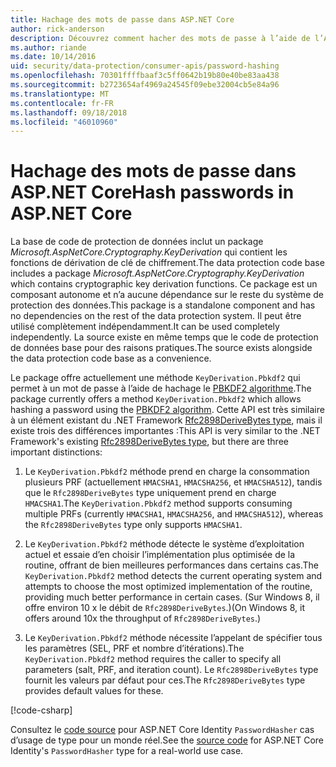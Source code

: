```yaml
---
title: Hachage des mots de passe dans ASP.NET Core
author: rick-anderson
description: Découvrez comment hacher des mots de passe à l’aide de l’API de Protection des données ASP.NET Core.
ms.author: riande
ms.date: 10/14/2016
uid: security/data-protection/consumer-apis/password-hashing
ms.openlocfilehash: 70301ffffbaaf3c5ff0642b19b80e40be83aa438
ms.sourcegitcommit: b2723654af4969a24545f09ebe32004cb5e84a96
ms.translationtype: MT
ms.contentlocale: fr-FR
ms.lasthandoff: 09/18/2018
ms.locfileid: "46010960"
---
```

# <a name="hash-passwords-in-aspnet-core"></a><span data-ttu-id="646d8-103">Hachage des mots de passe dans ASP.NET Core</span><span class="sxs-lookup"><span data-stu-id="646d8-103">Hash passwords in ASP.NET Core</span></span>

<span data-ttu-id="646d8-104">La base de code de protection de données inclut un package *Microsoft.AspNetCore.Cryptography.KeyDerivation* qui contient les fonctions de dérivation de clé de chiffrement.</span><span class="sxs-lookup"><span data-stu-id="646d8-104">The data protection code base includes a package *Microsoft.AspNetCore.Cryptography.KeyDerivation* which contains cryptographic key derivation functions.</span></span> <span data-ttu-id="646d8-105">Ce package est un composant autonome et n’a aucune dépendance sur le reste du système de protection des données.</span><span class="sxs-lookup"><span data-stu-id="646d8-105">This package is a standalone component and has no dependencies on the rest of the data protection system.</span></span> <span data-ttu-id="646d8-106">Il peut être utilisé complètement indépendamment.</span><span class="sxs-lookup"><span data-stu-id="646d8-106">It can be used completely independently.</span></span> <span data-ttu-id="646d8-107">La source existe en même temps que le code de protection de données base pour des raisons pratiques.</span><span class="sxs-lookup"><span data-stu-id="646d8-107">The source exists alongside the data protection code base as a convenience.</span></span>

<span data-ttu-id="646d8-108">Le package offre actuellement une méthode `KeyDerivation.Pbkdf2` qui permet à un mot de passe à l’aide de hachage le [PBKDF2 algorithme](https://tools.ietf.org/html/rfc2898#section-5.2).</span><span class="sxs-lookup"><span data-stu-id="646d8-108">The package currently offers a method `KeyDerivation.Pbkdf2` which allows hashing a password using the [PBKDF2 algorithm](https://tools.ietf.org/html/rfc2898#section-5.2).</span></span> <span data-ttu-id="646d8-109">Cette API est très similaire à un élément existant du .NET Framework [Rfc2898DeriveBytes type](/dotnet/api/system.security.cryptography.rfc2898derivebytes), mais il existe trois des différences importantes :</span><span class="sxs-lookup"><span data-stu-id="646d8-109">This API is very similar to the .NET Framework's existing [Rfc2898DeriveBytes type](/dotnet/api/system.security.cryptography.rfc2898derivebytes), but there are three important distinctions:</span></span>

1. <span data-ttu-id="646d8-110">Le `KeyDerivation.Pbkdf2` méthode prend en charge la consommation plusieurs PRF (actuellement `HMACSHA1`, `HMACSHA256`, et `HMACSHA512`), tandis que le `Rfc2898DeriveBytes` type uniquement prend en charge `HMACSHA1`.</span><span class="sxs-lookup"><span data-stu-id="646d8-110">The `KeyDerivation.Pbkdf2` method supports consuming multiple PRFs (currently `HMACSHA1`, `HMACSHA256`, and `HMACSHA512`), whereas the `Rfc2898DeriveBytes` type only supports `HMACSHA1`.</span></span>

2. <span data-ttu-id="646d8-111">Le `KeyDerivation.Pbkdf2` méthode détecte le système d’exploitation actuel et essaie d’en choisir l’implémentation plus optimisée de la routine, offrant de bien meilleures performances dans certains cas.</span><span class="sxs-lookup"><span data-stu-id="646d8-111">The `KeyDerivation.Pbkdf2` method detects the current operating system and attempts to choose the most optimized implementation of the routine, providing much better performance in certain cases.</span></span> <span data-ttu-id="646d8-112">(Sur Windows 8, il offre environ 10 x le débit de `Rfc2898DeriveBytes`.)</span><span class="sxs-lookup"><span data-stu-id="646d8-112">(On Windows 8, it offers around 10x the throughput of `Rfc2898DeriveBytes`.)</span></span>

3. <span data-ttu-id="646d8-113">Le `KeyDerivation.Pbkdf2` méthode nécessite l’appelant de spécifier tous les paramètres (SEL, PRF et nombre d’itérations).</span><span class="sxs-lookup"><span data-stu-id="646d8-113">The `KeyDerivation.Pbkdf2` method requires the caller to specify all parameters (salt, PRF, and iteration count).</span></span> <span data-ttu-id="646d8-114">Le `Rfc2898DeriveBytes` type fournit les valeurs par défaut pour ces.</span><span class="sxs-lookup"><span data-stu-id="646d8-114">The `Rfc2898DeriveBytes` type provides default values for these.</span></span>

[!code-csharp[](password-hashing/samples/passwordhasher.cs)]

<span data-ttu-id="646d8-115">Consultez le [code source](https://github.com/aspnet/Identity/blob/master/src/Core/PasswordHasher.cs) pour ASP.NET Core Identity `PasswordHasher` cas d’usage de type pour un monde réel.</span><span class="sxs-lookup"><span data-stu-id="646d8-115">See the [source code](https://github.com/aspnet/Identity/blob/master/src/Core/PasswordHasher.cs) for ASP.NET Core Identity's `PasswordHasher` type for a real-world use case.</span></span>
